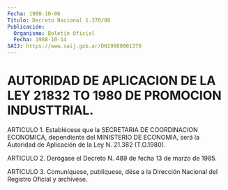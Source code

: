 ```yaml
---
Fecha: 1988-10-06
Título: Decreto Nacional 1.370/88
Publicación:
  Organismo: Boletín Oficial
  Fecha: 1988-10-14
SAIJ: https://www.saij.gob.ar/DN19880001370
---
```

# AUTORIDAD DE APLICACION DE LA LEY 21832 TO 1980 DE PROMOCION INDUSTTRIAL.

<a id="1"></a>
ARTICULO 1. Establécese que la SECRETARIA DE COORDINACION ECONOMICA, dependiente del MINISTERIO DE ECONOMIA, será la Autoridad de Aplicación de la Ley N. 21.382 (T.O.1980).

<a id="2"></a>
ARTICULO 2. Derógase el Decreto N. 489 de fecha 13 de marzo de 1985.

<a id="3"></a>
ARTICULO 3. Comuníquese, publíquese, dése a la Dirección Nacional del Registro Oficial y archívese.